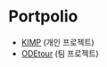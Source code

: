 Portpolio
=========

+ [KIMP](https://github.com/SeongraeKim/Portfolio/tree/master/KIMP) (개인 프로젝트)
+ [ODEtour](https://github.com/SeongraeKim/Portfolio/tree/master/ODEtour) (팀 프로젝트)
